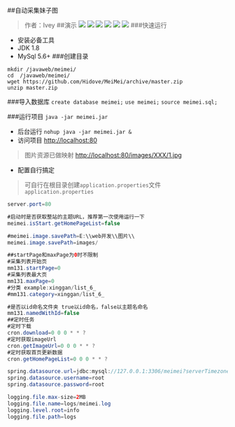 ##自动采集妹子图
> 作者：Ivey
##演示
![](https://pic.abcyun.co/image/5e1099ecf14c4)
![](https://pic.abcyun.co/image/5e109a06c6db7)
![](https://pic.abcyun.co/image/5e109a10880b1)
![](https://pic.abcyun.co/image/5e1099f5ced24)
![](https://pic.abcyun.co/image/5e1099fe4b262)
![](https://pic.abcyun.co/image/5e1099e3c5ee7)
###快速运行
* 安装必备工具
* JDK 1.8
* MySql 5.6+
###创建目录
```
mkdir /javaweb/meimei/
cd  /javaweb/meimei/
wget https://github.com/Hidove/MeiMei/archive/master.zip
unzip master.zip
```
###导入数据库
`create database meimei;`
`use meimei;`
`source meimei.sql;`

###运行项目
`java -jar meimei.jar`
* 后台运行
`nohup java -jar meimei.jar &` 
* 访问项目
<http://localhost:80>
>图片资源已做映射
<http://localhost:80/images/XXX/1.jpg>
* 配置自行搞定
>可自行在根目录创建`application.properties`文件
`application.properties`
```java
server.port=80

#启动时是否获取整站的主题URL，推荐第一次使用运行一下
meimei.isStart.getHomePageList=false

#meimei.image.savePath=E:\\web开发\\图片\\
meimei.image.savePath=images/

##startPage和maxPage为0时不限制
#采集列表开始页
mm131.startPage=0
#采集列表最大页
mm131.maxPage=0
#分类 example:xinggan/list_6_
#mm131.category=xinggan/list_6_

#是否以id命名文件夹 true以id命名，false以主题名命名
mm131.namedWithId=false
##定时任务
#定时下载
cron.download=0 0 0 * * ?
#定时获取imageUrl
cron.getImageUrl=0 0 0 * * ?
#定时获取首页更新数据
cron.getHomePageList=0 0 0 * * ?

spring.datasource.url=jdbc:mysql://127.0.0.1:3306/meimei?serverTimezone=Asia/Shanghai
spring.datasource.username=root
spring.datasource.password=root

logging.file.max-size=2MB
logging.file.name=logs/meimei.log
logging.level.root=info
logging.file.path=logs
```
